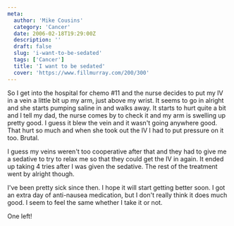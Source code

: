 ```yaml
---
meta:
  author: 'Mike Cousins'
  category: 'Cancer'
  date: 2006-02-18T19:29:00Z
  description: ''
  draft: false
  slug: 'i-want-to-be-sedated'
  tags: ['Cancer']
  title: 'I want to be sedated'
  cover: 'https://www.fillmurray.com/200/300'
---
```


So I get into the hospital for chemo #11 and the nurse decides to put my IV in a
vein a little bit up my arm, just above my wrist. It seems to go in alright and
she starts pumping saline in and walks away. It starts to hurt quite a bit and I
tell my dad, the nurse comes by to check it and my arm is swelling up pretty
good. I guess it blew the vein and it wasn't going anywhere good. That hurt so
much and when she took out the IV I had to put pressure on it too. Brutal.

I guess my veins weren't too cooperative after that and they had to give me a
sedative to try to relax me so that they could get the IV in again. It ended up
taking 4 tries after I was given the sedative. The rest of the treatment went by
alright though.

I've been pretty sick since then. I hope it will start getting better soon. I
got an extra day of anti-nausea medication, but I don't really think it does
much good. I seem to feel the same whether I take it or not.

One left!
